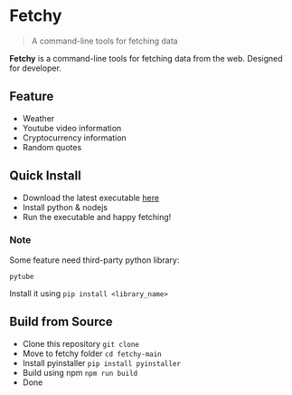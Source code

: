 # Fetchy

> A command-line tools for fetching data

**Fetchy** is a command-line tools for fetching data from the web. Designed for 
developer.

## Feature
* Weather
* Youtube video information
* Cryptocurrency information
* Random quotes

## Quick Install
* Download the latest executable [here]()
* Install python & nodejs
* Run the executable and happy fetching!

### Note
Some feature need third-party python library:
```
pytube
```
Install it using ```pip install <library_name>```

## Build from Source
* Clone this repository
```git clone```
* Move to fetchy folder
```cd fetchy-main```
* Install pyinstaller
```pip install pyinstaller```
* Build using npm
```npm run build```
* Done

